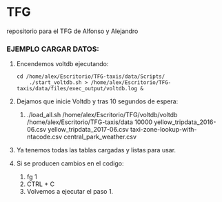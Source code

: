 # TFG
repositorio para el TFG de Alfonso y Alejandro

### EJEMPLO CARGAR DATOS:

1. Encendemos voltdb ejecutando:

    ```
	cd /home/alex/Escritorio/TFG-taxis/data/Scripts/
        ./start_voltdb.sh > /home/alex/Escritorio/TFG-taxis/data/files/exec_output/voltdb.log &
    ```
2. Dejamos que inicie Voltdb y tras 10 segundos de espera:
	1. ./load_all.sh /home/alex/Escritorio/TFG/voltdb/voltdb /home/alex/Escritorio/TFG-taxis/data 10000 yellow_tripdata_2016-06.csv yellow_tripdata_2017-06.csv taxi-zone-lookup-with-ntacode.csv central_park_weather.csv

3. Ya tenemos todas las tablas cargadas y listas para usar.

4. Si se producen cambios en el codigo:
	1. fg 1
	2. CTRL + C
	3. Volvemos a ejecutar el paso 1.

